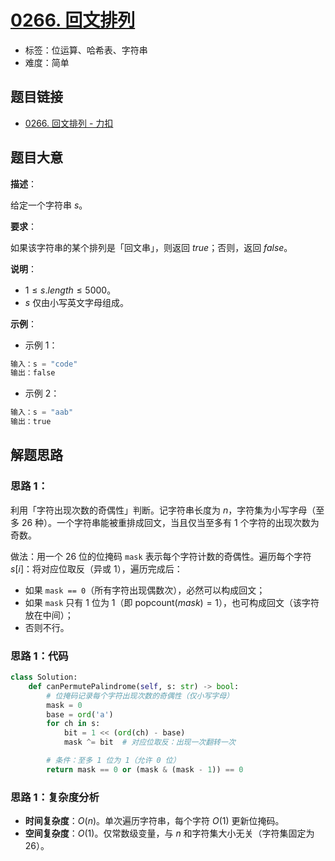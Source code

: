 # [0266. 回文排列](https://leetcode.cn/problems/palindrome-permutation/)

- 标签：位运算、哈希表、字符串
- 难度：简单

## 题目链接

- [0266. 回文排列 - 力扣](https://leetcode.cn/problems/palindrome-permutation/)

## 题目大意

**描述**：

给定一个字符串 $s$。

**要求**：

如果该字符串的某个排列是「回文串」，则返回 $true$；否则，返回 $false$。

**说明**：

- $1 \le s.length \le 5000$。
- $s$ 仅由小写英文字母组成。

**示例**：

- 示例 1：

```python
输入：s = "code"
输出：false
```

- 示例 2：

```python
输入：s = "aab"
输出：true
```

## 解题思路

### 思路 1：

利用「字符出现次数的奇偶性」判断。记字符串长度为 $n$，字符集为小写字母（至多 $26$ 种）。一个字符串能被重排成回文，当且仅当至多有 $1$ 个字符的出现次数为奇数。

做法：用一个 $26$ 位的位掩码 `mask` 表示每个字符计数的奇偶性。遍历每个字符 $s[i]$：将对应位取反（异或 $1$），遍历完成后：

- 如果 `mask == 0`（所有字符出现偶数次），必然可以构成回文；
- 如果 `mask` 只有 $1$ 位为 $1$（即 $\text{popcount}(mask) = 1$），也可构成回文（该字符放在中间）；
- 否则不行。

### 思路 1：代码

```python
class Solution:
    def canPermutePalindrome(self, s: str) -> bool:
        # 位掩码记录每个字符出现次数的奇偶性（仅小写字母）
        mask = 0
        base = ord('a')
        for ch in s:
            bit = 1 << (ord(ch) - base)
            mask ^= bit  # 对应位取反：出现一次翻转一次

        # 条件：至多 1 位为 1（允许 0 位）
        return mask == 0 or (mask & (mask - 1)) == 0
```

### 思路 1：复杂度分析

- **时间复杂度**：$O(n)$。单次遍历字符串，每个字符 $O(1)$ 更新位掩码。
- **空间复杂度**：$O(1)$。仅常数级变量，与 $n$ 和字符集大小无关（字符集固定为 $26$）。
